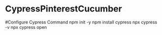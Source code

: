 # CypressPinterestCucumber

#Configure Cypress Command
npm init -y
npm install cypress
npx cypress -v
npx cypress open
